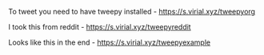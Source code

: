 To tweet you need to have tweepy installed - https://s.virial.xyz/tweepyorg

I took this from reddit - https://s.virial.xyz/tweepyreddit

Looks like this in the end - https://s.virial.xyz/tweepyexample
